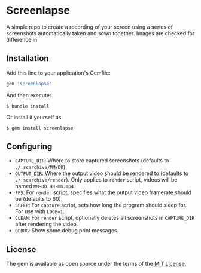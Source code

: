 # Screenlapse
A simple repo to create a recording of your screen using a series of screenshots
automatically taken and sown together. Images are checked for difference in


## Installation
Add this line to your application's Gemfile:

```ruby
gem 'screenlapse'
```

And then execute:

    $ bundle install

Or install it yourself as:

    $ gem install screenlapse


## Configuring
- `CAPTURE_DIR`: Where to store captured screenshots (defaults to
  `./.scarchive/MM/DD`)
- `OUTPUT_DIR`: Where the output video should be rendered to (defaults to
  `./.scarchive/render`). Only applies to `render` script, videos will be named
  `MM-DD HH-mm.mp4`
- `FPS`: For `render` script, specifies what the output video framerate should
  be (defaults to 60)
- `SLEEP`: For `capture` script, sets how long the program should sleep for. For
  use with `LOOP=1`.
- `CLEAN`: For `render` script, optionally deletes all screenshots in
  `CAPTURE_DIR` after rendering the video.
- `DEBUG`: Show some debug print messages


## License

The gem is available as open source under the terms of the [MIT License](https://opensource.org/licenses/MIT).

[foreman]: https://github.com/ddollar/foreman
